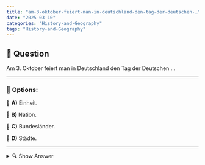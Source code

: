 ```yaml
---
title: "am-3-oktober-feiert-man-in-deutschland-den-tag-der-deutschen-…"
date: "2025-03-10"
categories: "History-and-Geography"
tags: "History-and-Geography"
---
```


## 📌 **Question**

Am 3. Oktober feiert man in Deutschland den Tag der Deutschen …



---

### 📝 **Options:**

🔘 **A)** Einheit.

🔘 **B)** Nation.

🔘 **C)** Bundesländer.

🔘 **D)** Städte.

---

<details>
  <summary>🔍 Show Answer</summary>

  <p>
💡  <b>Correct Answer:</b>  a
  </p>
  <p>
    📖<b>Explanation:</b>
    Am 3. Oktober feiert Deutschland den Tag der Deutschen Einheit, ein nationaler Feiertag zur Erinnerung an die Wiedervereinigung von Ost- und Westdeutschland im Jahr 1990. Dieser Tag symbolisiert das Ende der Teilung nach dem Zweiten Weltkrieg und die Wiederherstellung eines vereinten Deutschlands. Feierlichkeiten finden im ganzen Land statt, oft mit offiziellen Veranstaltungen, Feuerwerken und kulturellen Events. Der Tag der Deutschen Einheit ist ein wichtiger Moment, um die Einheit, Freiheit und das demokratische Fundament Deutschlands zu würdigen.

**Frage:**  
Am 3. Oktober feiert man in Deutschland den Tag der Deutschen …  
a: Einheit.  
b: Nation.  
c: Bundesländer.  
d: Städte.
  </p>
</details>
